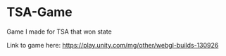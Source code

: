 # TSA-Game
Game I made for TSA that won state 

Link to game here: https://play.unity.com/mg/other/webgl-builds-130926
